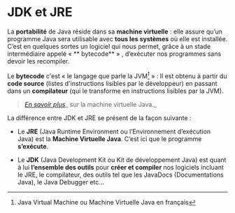 # JDK et JRE

La **portabilité** de Java réside dans sa **machine virtuelle** : elle assure qu’un programme Java sera utilisable avec **tous les systèmes** où elle est installée. C’est en quelques sortes un logiciel qui nous permet, grâce à un stade intermédiaire appelé « ** bytecode** » , d’exécuter nos programmes sans devoir les recompiler.

Le **bytecode** c'est « le langage que parle la JVM[^1] » : Il est obtenu à partir du **code source** \(listes d'instructions lisibles par le développeur\) en passant dans un **compilateur** \(qui le transforme en instructions lisibles par la JVM\).

> [_En savoir plus_](/jvm/jvm.md)_ sur la machine virtuelle Java._

La différence entre JDK et JRE se présent de la façon suivante :
- Le **JRE** (Java Runtime Environment ou l’Environnement d’exécution Java) est la **Machine Virtuelle Java**. C’est ici que le programme **s’exécute**. 

- Le **JDK** (Java Development Kit ou Kit de développement Java) est quant à lui **l’ensemble des outils** pour **créer et compiler** nos logiciels incluant le JRE, le compilateur, des outils tel que les JavaDocs (Documentations Java), le Java Debugger etc…


[^1]: Java Virtual Machine ou Machine Virtuelle Java en français


